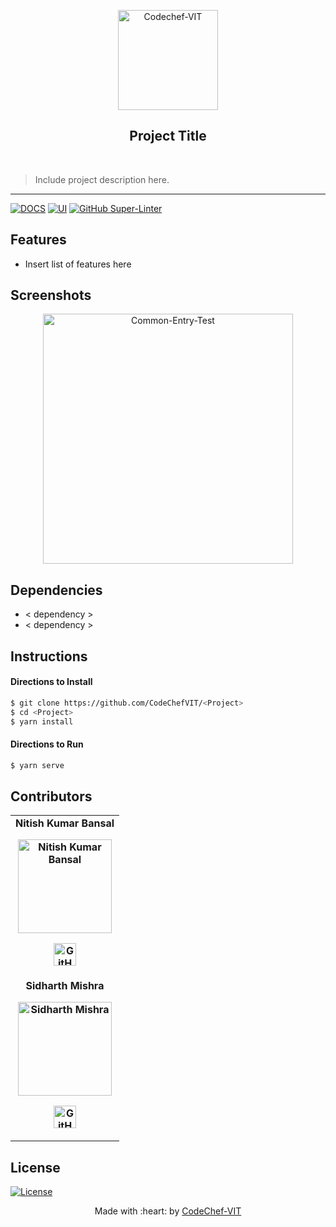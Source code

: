 <p align="center"><a href="https://www.codechefvit.com" target="_blank"><img src="https://i.ibb.co/4J9LXxS/cclogo.png" width=160 title="CodeChef-VIT" alt="Codechef-VIT"></a>
</p>

<h2 align="center"> Project Title </h2>
<br/>

> Include project description here.

---

[![DOCS](https://img.shields.io/badge/Documentation-see%20docs-green?style=flat-square&logo=appveyor)](INSERT_LINK_FOR_DOCS_HERE)
[![UI ](https://img.shields.io/badge/User%20Interface-Link%20to%20UI-orange?style=flat-square&logo=appveyor)](INSERT_UI_LINK_HERE)
[![GitHub Super-Linter](https://github.com/<OWNER>/<REPOSITORY>/workflows/Lint%20Code%20Base/badge.svg)](https://github.com/marketplace/actions/super-linter)

## Features

-   Insert list of features here

## Screenshots

<p align="center">
<img src="https://i.ibb.co/VppxmWZ/cet.png" alt="Common-Entry-Test" width="400px"/>
</p>

## Dependencies

-   < dependency >
-   < dependency >

## Instructions

#### Directions to Install

```sh
$ git clone https://github.com/CodeChefVIT/<Project>
$ cd <Project>
$ yarn install
```

#### Directions to Run

```bash
$ yarn serve
```

## Contributors

<table>
	<tr align="center" style="font-weight:bold">
		<td>
		Nitish Kumar Bansal
		<p align="center">
			<img src = "https://photos.app.goo.gl/ZWMQ9J1Cs68iCFmg6" width="150" height="150" alt="Nitish Kumar Bansal">
		</p>
			<p align="center">
				<a href = "https://github.com/nitishbansal32">
					<img src = "http://www.iconninja.com/files/241/825/211/round-collaboration-social-github-code-circle-network-icon.svg" width="36" height = "36" alt="GitHub"/>
				</a>
			</p>
		</td>
	</tr>
	<tr align="center" style="font-weight:bold">
		<td>
		Sidharth Mishra
		<p align="center">
			<img src = "https://miro.medium.com/fit/c/262/262/1*jdpyoiqJ-lTNg5gpKxgBvw.jpeg" width="150" height="150" alt="Sidharth Mishra">
		</p>
			<p align="center">
				<a href = "https://github.com/SidharthMishra-07">
					<img src = "http://www.iconninja.com/files/241/825/211/round-collaboration-social-github-code-circle-network-icon.svg" width="36" height = "36" alt="GitHub"/>
				</a>
			</p>
		</td>
	</tr>
</table>

## License

[![License](http://img.shields.io/:license-mit-blue.svg?style=flat-square)](http://badges.mit-license.org)

<p align="center">
	Made with :heart: by <a href="https://www.codechefvit.com" target="_blank">CodeChef-VIT</a>
</p>
